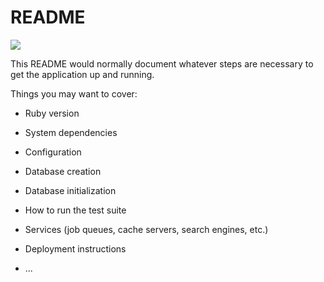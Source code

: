 # README

[![](https://ci.solanolabs.com:443/caengineyarddev/REPLACE_WITH_BUILD_BAGDE)](https://ci.solanolabs.com:443/caengineyarddev/my_app_name/suites/REPLACE_WITH_SUITE)

This README would normally document whatever steps are necessary to get the
application up and running.

Things you may want to cover:

* Ruby version

* System dependencies

* Configuration

* Database creation

* Database initialization

* How to run the test suite

* Services (job queues, cache servers, search engines, etc.)

* Deployment instructions

* ...
